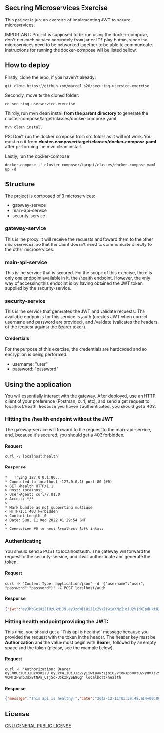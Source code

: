 ## Securing Microservices Exercise

This project is just an exercise of implementing JWT to secure microservices. 

IMPORTANT: Project is supposed to be run using the docker-compose, don't run each service separately from
jar or IDE play button, since the microservices need to be networked together to be able to communicate.
Instructions for running the docker-compose will be listed bellow.


## How to deploy

Firstly, clone the repo, if you haven't already:
```shell
git clone https://github.com/marcelus20/securing-uservice-exercise
```

Secondly, move to the cloned folder:
```shell
cd securing-userservice-exercise
```

Thirdly, run mvn clean install **from the parent directory** to generate the cluster-compose/target/classes/docker-compose.yaml
```shell
mvn clean install
```
PS: Don't run the docker compose from src folder as it will not work. You must run it from 
**cluster-composer/target/classes/docker-compose.yaml** after performing the mvn clean install.

Lastly, run the docker-compose 
```shell
docker-compose -f cluster-composer/target/classes/docker-compose.yaml up -d
``` 
## Structure
The project is composed of 3 microservices:
* gateway-service
* main-api-service
* security-service

### gateway-service
This is the proxy. It will receive the requests and foward them to the other microservices, so that the client
doesn't need to communicate directly to the other microservices.

### main-api-service
This is the service that is secured. For the scope of this exercise, there is only one endpoint available in it,
the /health endpoint. However, the only way of accessing this endpoint is by having obtained the JWT token
supplied by the security-service.

### security-service
This is the service that generates the JWT and validate requests. The available endpoints for this service is
/auth (creates JWT when correct username and password are provided), and /validate (validates the headers of the request
against the Bearer token).

#### Credentials

For the purpose of this exercise, the credentials are hardcoded and no encryption is being performed.
* username: "user"
* password: "password"


## Using the application

You will essentially interact with the gateway. After deployed, use an HTTP client of your preference (Postman, curl,
etc), and send a get request to localhost/heath. 
Because you haven't authenticated, you should get a 403. 


### Hitting the /health endpoint without the JWT
The gateway-service will forward to the request to the main-api-service, and, 
because it's secured, you should get a 403 forbidden.

#### Request
```shell
curl -v localhost:health
```

#### Response
```shell
*   Trying 127.0.0.1:80...
* Connected to localhost (127.0.0.1) port 80 (#0)
> GET /health HTTP/1.1
> Host: localhost
> User-Agent: curl/7.81.0
> Accept: */*
> 
* Mark bundle as not supporting multiuse
< HTTP/1.1 403 Forbidden
< Content-Length: 0
< Date: Sun, 11 Dec 2022 01:29:54 GMT
< 
* Connection #0 to host localhost left intact
```

### Authenticating
You should send a POST to localhost/auth. The gateway will forward the request to the 
security-service, and it will authenticate and generate the token. 

#### Request
```shell
curl -H "Content-Type: application/json" -d '{"username":"user", "password":"password"}' -X POST localhost/auth
```

#### Response
```json
{"jwt":"eyJhbGciOiJIUzUxMiJ9.eyJzdWIiOiJ1c2VyIiwiaXNzIjoiU2VjdXJpdHktU2VydmljZSIsImV4cCI6MTY3MDcyMzIyMywiaWF0IjoxNjcwNzIyNjIzfQ.uYSs1OIlXySoOLx_oRcQcwA3yrx1_Uqx6u6aieyPWPceLTYgDH-VOMT2F9nb3dxBtNAh_CTjSd-3SkzkySE9Gg"}
```

### Hitting health endpoint providing the JWT:
This time, you should get a "This api is healthy!" message because you provided the request with the token in the header.
The header key must be **Authorization** and the value must begin with **Bearer**, followed by an empty space and the token
(please, see the example below).

#### Request
```shell
curl -H "Authorization: Bearer eyJhbGciOiJIUzUxMiJ9.eyJzdWIiOiJ1c2VyIiwiaXNzIjoiU2VjdXJpdHktU2VydmljZSIsImV4cCI6MTY3MDcyMzIyMywiaWF0IjoxNjcwNzIyNjIzfQ.uYSs1OIlXySoOLx_oRcQcwA3yrx1_Uqx6u6aieyPWPceLTYgDH-VOMT2F9nb3dxBtNAh_CTjSd-3SkzkySE9Gg" localhost/health
```

#### Response
```json
{"message":"This api is healthy!","date":"2022-12-11T01:39:48.614+00:00"}
```

## License 
[GNU GENERAL PUBLIC LICENSE](LICENSE)